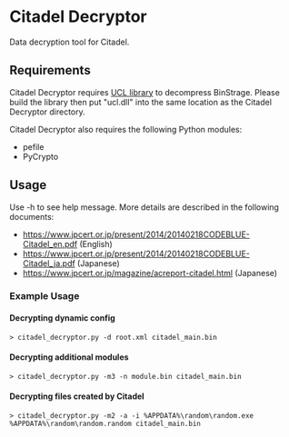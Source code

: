 # Citadel Decryptor
Data decryption tool for Citadel.

## Requirements
  Citadel Decryptor requires [UCL library](http://www.oberhumer.com/opensource/ucl/) to decompress BinStrage. Please build the library then put "ucl.dll" into the same location as the Citadel Decryptor directory.

  Citadel Decryptor also requires the following Python modules:

  * pefile
  * PyCrypto

## Usage
  Use -h to see help message. More details are described in the following documents:

  * https://www.jpcert.or.jp/present/2014/20140218CODEBLUE-Citadel_en.pdf (English)
  * https://www.jpcert.or.jp/present/2014/20140218CODEBLUE-Citadel_ja.pdf (Japanese)
  * https://www.jpcert.or.jp/magazine/acreport-citadel.html (Japanese)

### Example Usage
#### Decrypting dynamic config

```
> citadel_decryptor.py -d root.xml citadel_main.bin
```

#### Decrypting additional modules

```
> citadel_decryptor.py -m3 -n module.bin citadel_main.bin
```

#### Decrypting files created by Citadel

```
> citadel_decryptor.py -m2 -a -i %APPDATA%\random\random.exe %APPDATA%\random\random.random citadel_main.bin
```
